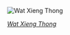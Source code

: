 
![Wat Xieng Thong](https://upload.wikimedia.org/wikipedia/commons/thumb/e/e9/Temple_Wat_Xieng_Thong_-_Luang_Prabang_-_Laos.jpg/600px-Temple_Wat_Xieng_Thong_-_Luang_Prabang_-_Laos.jpg)

*[Wat Xieng Thong](https://wikipedia.org/wiki/File:Temple_Wat_Xieng_Thong_-_Luang_Prabang_-_Laos.jpg)*
